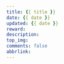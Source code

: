 ```yaml
---
title: {{ title }}
date: {{ date }}
updated: {{ date }}
reward: 
description: 
top_img: 
comments: false
abbrlink: 
---
```

